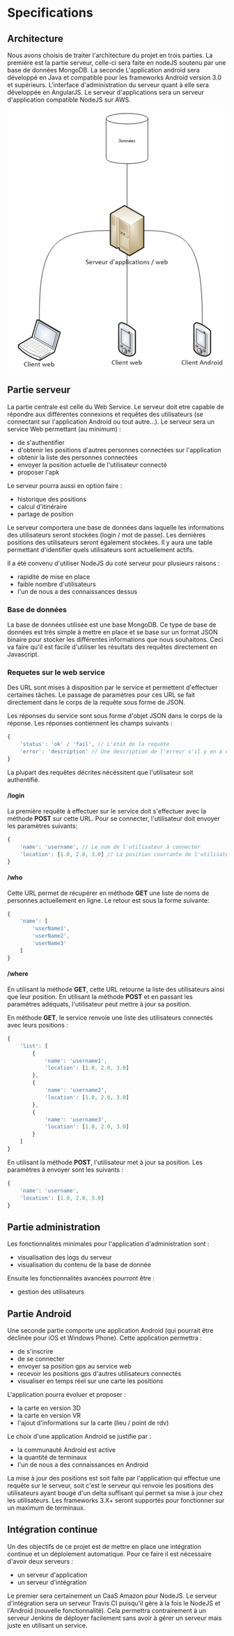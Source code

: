 # Specifications

## Architecture
Nous avons choisis de traiter l'architecture du projet en trois parties. La première est la partie serveur, celle-ci sera faite en nodeJS soutenu par une base de données MongoDB. La seconde L'application android sera développé en Java et compatible pour les frameworks Android version 3.0 et supérieurs. L'interface d'administration du serveur quant à elle sera développée en AngularJS.
Le serveur d'applications sera un serveur d'application compatible NodeJS sur AWS.

![Image de l'infrastructure](https://github.com/WatchDogZZ/docs/raw/master/infrastructure.png)

## Partie serveur

La partie centrale est celle du Web Service.
Le serveur doit etre capable de répondre aux différentes connexions et requêtes des utilisateurs (se connectant sur l'application Android ou tout autre...).
Le serveur sera un service Web permettant (au minimum) :
* de s'authentifier
* d'obtenir les positions d'autres personnes connectées sur l'application
* obtenir la liste des personnes connectées
* envoyer la position actuelle de l'utilisateur connecté
* proposer l'apk

Le serveur pourra aussi en option faire :
* historique des positions
* calcul d'itinéraire
* partage de position

Le serveur comportera une base de données dans laquelle les informations des utilisateurs seront stockées (login / mot de passe). Les dernières positions des utilisateurs seront également stockées.
Il y aura une table permettant d'identifier quels utilisateurs sont actuellement actifs.

Il a été convenu d'utiliser NodeJS du coté serveur pour plusieurs raisons :
* rapidité de mise en place
* faible nombre d'utilisateurs
* l'un de nous a des connaissances dessus

### Base de données

La base de données utilisée est une base MongoDB.
Ce type de base de données est trés simple à mettre en place et se base sur un format JSON binaire pour stocker les différentes informations que nous souhaitons.
Ceci va faire qu'il est facile d'utiliser les résultats des requêtes directement en Javascript.

### Requetes sur le web service

Des URL sont mises à disposition par le service et permettent d'effectuer certaines tâches.
Le passage de paramètres pour ces URL se fait directement dans le corps de la requête sous forme de JSON.

Les réponses du service sont sous forme d'objet JSON dans le corps de la réponse. Les réponses contiennent les champs suivants :

```js
{
    'status': 'ok' / 'fail', // L'état de la requête
    'error': 'description' // Une description de l'erreur s'il y en a une
}
```

La plupart des requêtes décrites nécéssitent que l'utilisateur soit authentifié.

#### /login

La première requête à effectuer sur le service doit s'effectuer avec la méthode **POST** sur cette URL.
Pour se connecter, l'utilisateur doit envoyer les paramètres suivants: 

```js
{
    'name': 'username', // Le nom de l'utilisateur à connecter
    'location': [1.0, 2.0, 3.0] // La position courrante de l'utilisateur
}
```

#### /who

Cette URL permet de récupérer en méthode **GET** une liste de noms de personnes actuellement en ligne. Le retour est sous la forme suivante:

```js
{
    'name': [
        'userName1',
        'userName2',
        'userName3'
    ]
}
```

#### /where

En utilisant la méthode **GET**, cette URL retourne la liste des utilisateurs ainsi que leur position. En utilisant la méthode **POST** et en passant les paramètres adéquats, l'utilisateur peut mettre à jour sa position.

En méthode **GET**, le service renvoie une liste des utilisateurs connectés avec leurs positions :

```js
{
    'list': [
        {
            'name': 'username1',
            'location': [1.0, 2.0, 3.0]
        },
        {
            'name': 'username2',
            'location': [1.0, 2.0, 3.0]
        },
        {
            'name': 'username3',
            'location': [1.0, 2.0, 3.0]
        }
    ]
}
```

En utilisant la méthode **POST**, l'utilisateur met à jour sa position. Les paramètres à envoyer sont les suivants :

```js
{
    'name': 'username',
    'location': [1.0, 2.0, 3.0]
}
```

## Partie administration

Les fonctionnalités minimales pour l'application d'administration sont :
* visualisation des logs du serveur
* visualisation du contenu de la base de donnée

Ensuite les fonctionnalités avancées pourront être :
* gestion des utilisateurs

## Partie Android

Une seconde partie comporte une application Android (qui pourrait être déclinée pour iOS et Windows Phone).
Cette application permettra :
* de s'inscrire
* de se connecter
* envoyer sa position gps au service web
* recevoir les positions gps d'autres utilisateurs connectés
* visualiser en temps réel sur une carte les positions

L'application pourra évoluer et proposer :
* la carte en version 3D
* la carte en version VR
* l'ajout d'informations sur la carte (lieu / point de rdv)

Le choix d'une application Android se justifie par :
* la communauté Android est active
* la quantité de terminaux
* l'un de nous a des connaissances en Android

La mise à jour des positions est soit faite par l'application qui effectue une requête sur le serveur, soit c'est le serveur qui renvoie les positions des utilisateurs ayant bougé d'un delta suffisant qui permet sa mise à jour chez les utilisateurs.
Les frameworks 3.X+ seront supportés pour fonctionner sur un maximum de terminaux.

## Intégration continue

Un des objectifs de ce projet est de mettre en place une intégration continue et un déploiement automatique. Pour ce faire il est nécessaire d'avoir deux serveurs :
* un serveur d'application
* un serveur d'intégration

Le premier sera certainement un CaaS Amazon pour NodeJS.
Le serveur d'intégration sera un serveur Travis CI puisqu'il gère à la fois le NodeJS et l'Android (nouvelle fonctionnalité). Cela permettra contrairement à un serveur Jenkins de déployer facilement sans avoir à gérer un serveur mais juste en utilisant un service.
